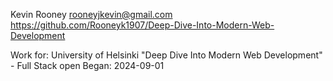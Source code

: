 Kevin Rooney rooneyjkevin@gmail.com
https://github.com/Rooneyk1907/Deep-Dive-Into-Modern-Web-Development

Work for: University of Helsinki "Deep Dive Into Modern Web Development" - Full
Stack open Began: 2024-09-01
